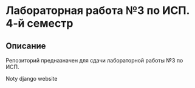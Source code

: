 Лабораторная работа №3 по ИСП. 4-й семестр
==========================================

Описание
--------
Репозиторий предназначен для сдачи лабораторной работы №3 по ИСП.

Noty django website
